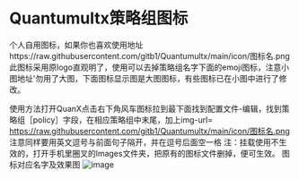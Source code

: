 # Quantumultx策略组图标
  个人自用图标，如果你也喜欢使用地址https://raw.githubusercontent.com/gitb1/Quantumultx/main/icon/图标名.png
  此图标采用原logo直观明了，使用可以去掉策略组名字下面的emoji图标，注意小图地址'勿用了大图，下面图标显示图是大图图标，有些图标已在小图中进行了修改。

使用方法打开QuanX点击右下角风车图标拉到最下面找到配置文件-编辑，找到策略组［policy］字段，在相应策略组中末尾，加上img-url= https://raw.githubusercontent.com/gitb1/Quantumultx/main/icon/图标名.png 注意同样要用英文逗号与前面句子隔开，并在逗号后面空一格
注：挂载使用不生效的，打开手机里圈叉的lmages文件夹，把原有的图标文件删掉，便可生效。
图标对应名字及效果图
![image](https://raw.githubusercontent.com/gitb1/Quantumultx/main/icon/2020.11.JPG)
